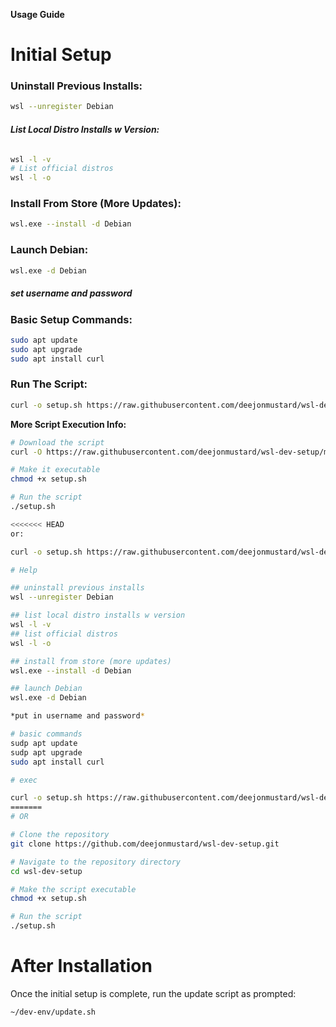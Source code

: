 **Usage Guide**
# Initial Setup

### **Uninstall Previous Installs:**
```bash
wsl --unregister Debian
```

###### **List Local Distro Installs w Version:**
```bash
wsl -l -v
# List official distros 
wsl -l -o 
```

### **Install From Store (More Updates):**
```bash
wsl.exe --install -d Debian
```

### **Launch Debian:**
```bash
wsl.exe -d Debian
```

##### set username and password

### **Basic Setup Commands:**
```bash
sudo apt update
sudo apt upgrade
sudo apt install curl
```

### **Run The Script:**
```bash
curl -o setup.sh https://raw.githubusercontent.com/deejonmustard/wsl-dev-setup/main/setup.sh && chmod +x setup.sh && ./setup.sh
```
**More Script Execution Info:**
```bash
# Download the script
curl -O https://raw.githubusercontent.com/deejonmustard/wsl-dev-setup/main/setup.sh

# Make it executable
chmod +x setup.sh

# Run the script
./setup.sh

<<<<<<< HEAD
or:

curl -o setup.sh https://raw.githubusercontent.com/deejonmustard/wsl-dev-setup/main/setup.sh && chmod +x setup.sh && ./setup.sh

# Help

## uninstall previous installs 
wsl --unregister Debian

## list local distro installs w version
wsl -l -v
## list official distros 
wsl -l -o 

## install from store (more updates)
wsl.exe --install -d Debian

## launch Debian
wsl.exe -d Debian

*put in username and password*

# basic commands
sudp apt update
sudp apt upgrade
sudo apt install curl

# exec

curl -o setup.sh https://raw.githubusercontent.com/deejonmustard/wsl-dev-setup/main/setup.sh && chmod +x setup.sh && ./setup.sh
=======
# OR

# Clone the repository
git clone https://github.com/deejonmustard/wsl-dev-setup.git

# Navigate to the repository directory
cd wsl-dev-setup

# Make the script executable
chmod +x setup.sh

# Run the script
./setup.sh
```
# After Installation
Once the initial setup is complete, run the update script as prompted:
```bash
~/dev-env/update.sh
```
